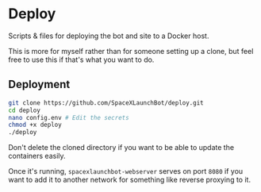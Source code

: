 # Deploy

Scripts & files for deploying the bot and site to a Docker host.

This is more for myself rather than for someone setting up a clone, but feel free to
use this if that's what you want to do.

## Deployment

```bash
git clone https://github.com/SpaceXLaunchBot/deploy.git
cd deploy
nano config.env # Edit the secrets
chmod +x deploy
./deploy
```

Don't delete the cloned directory if you want to be able to update the containers
easily.

Once it's running, `spacexlaunchbot-webserver` serves on port `8080` if you want to
add it to another network for something like reverse proxying to it.
